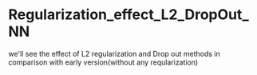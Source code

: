 # Regularization_effect_L2_DropOut_NN
we'll see the effect of L2 regularization and Drop out methods in comparison with early version(without any reqularization)
